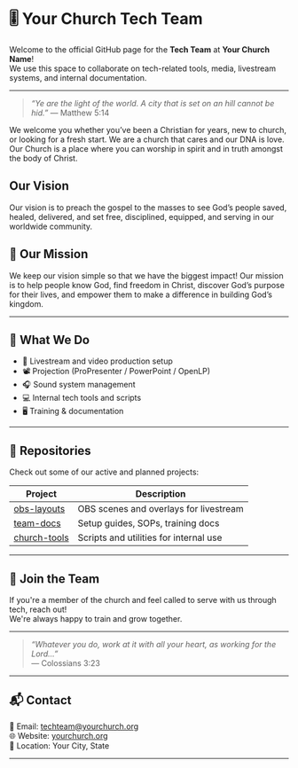 # 🎚️ Your Church Tech Team

Welcome to the official GitHub page for the **Tech Team** at **Your Church Name**!  
We use this space to collaborate on tech-related tools, media, livestream systems, and internal documentation.

---
> _“Ye are the light of the world. A city that is set on an hill cannot be hid.”_
> — Matthew 5:14
 
We welcome you whether you’ve been a Christian for years, new to church, or looking for a fresh start. We are a church that cares and our DNA is love. Our Church is a place where you can worship in spirit and in truth amongst the body of Christ.
 
## Our Vision
Our vision is to preach the gospel to the masses to see God’s people saved, healed, delivered, and set free, disciplined, equipped, and serving in our worldwide community.
 
## 🙏 Our Mission
We keep our vision simple so that we have the biggest impact!
Our mission is to help people know God, find freedom in Christ, discover God’s purpose for their lives, and empower them to make a difference in building God’s kingdom.

---

## 💼 What We Do

- 🎥 Livestream and video production setup
- 📽️ Projection (ProPresenter / PowerPoint / OpenLP)
- 🎧 Sound system management
- 💻 Internal tech tools and scripts
- 🖥️ Training & documentation

---

## 📁 Repositories

Check out some of our active and planned projects:

| Project | Description |
|--------|-------------|
| [obs-layouts](https://github.com/YourChurchTech/obs-layouts) | OBS scenes and overlays for livestream |
| [team-docs](https://github.com/YourChurchTech/team-docs) | Setup guides, SOPs, training docs |
| [church-tools](https://github.com/YourChurchTech/church-tools) | Scripts and utilities for internal use |

---

## 🙌 Join the Team

If you're a member of the church and feel called to serve with us through tech, reach out!  
We're always happy to train and grow together.

---

> _“Whatever you do, work at it with all your heart, as working for the Lord...”_  
> — Colossians 3:23

---

## 📬 Contact

📧 Email: techteam@yourchurch.org  
🌐 Website: [yourchurch.org](https://yourchurch.org)  
📍 Location: Your City, State

---

